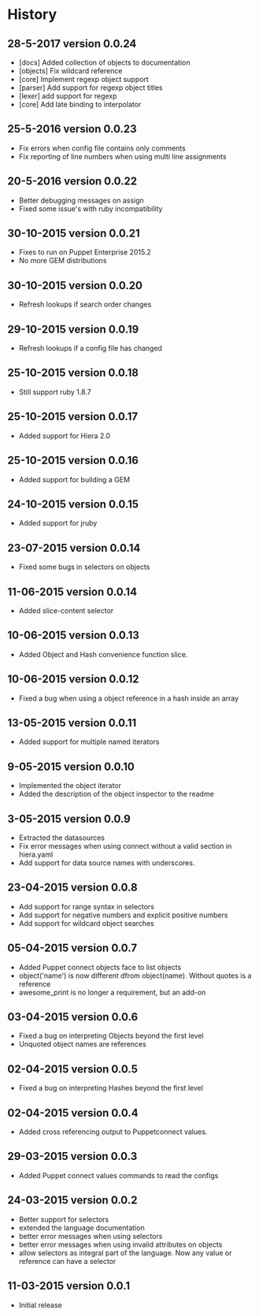 History
========

28-5-2017  version 0.0.24
-------------------------
- [docs] Added collection of objects to documentation
- [objects] Fix wildcard reference
- [core] Implement regexp object support
- [parser] Add support for regexp object titles
- [lexer] add support for regexp
- [core] Add late binding to interpolator

25-5-2016  version 0.0.23
-------------------------
- Fix errors when config file contains only comments
- Fix reporting of line numbers when using multi line assignments

20-5-2016  version 0.0.22
-------------------------
- Better debugging messages on assign
- Fixed some issue's with ruby incompatibility

30-10-2015  version 0.0.21
-------------------------
- Fixes to run on Puppet Enterprise 2015.2
- No more GEM distributions

30-10-2015  version 0.0.20
-------------------------
- Refresh lookups if search order changes

29-10-2015  version 0.0.19
-------------------------
- Refresh lookups if a config file has changed

25-10-2015  version 0.0.18
-------------------------
- Still support ruby 1.8.7

25-10-2015  version 0.0.17
-------------------------
- Added support for Hiera 2.0

25-10-2015  version 0.0.16
-------------------------
- Added support for building a GEM

24-10-2015  version 0.0.15
-------------------------
- Added support for jruby

23-07-2015  version 0.0.14
-------------------------
- Fixed some bugs in selectors on objects

11-06-2015  version 0.0.14
-------------------------
- Added slice-content selector

10-06-2015  version 0.0.13
-------------------------
- Added Object and Hash convenience function slice.

10-06-2015  version 0.0.12
-------------------------
- Fixed a bug when using a object reference in a hash inside an array

13-05-2015  version 0.0.11
-------------------------
- Added support for multiple named iterators

9-05-2015  version 0.0.10
-------------------------
- Implemented the object iterator
- Added the description of the object inspector to the readme

3-05-2015  version 0.0.9
------------------------
- Extracted the datasources
- Fix error messages when using connect without a valid section in hiera.yaml
- Add support for data source names with underscores.

23-04-2015  version 0.0.8
--------------------------
- Add support for range syntax in selectors
- Add support for negative numbers and explicit positive numbers
- Add support for wildcard object searches

05-04-2015  version 0.0.7
--------------------------
- Added Puppet connect objects face to list objects
- object('name') is now different dfrom object(name). Without quotes is a reference
- awesome_print is no longer a requirement, but an add-on


03-04-2015  version 0.0.6
--------------------------
- Fixed a bug on interpreting Objects beyond the first level
- Unquoted object names are references


02-04-2015  version 0.0.5
--------------------------
- Fixed a bug on interpreting Hashes beyond the first level


02-04-2015  version 0.0.4
--------------------------
- Added cross referencing output to Puppetconnect values.


29-03-2015  version 0.0.3
--------------------------
- Added Puppet connect values commands to read the configs


24-03-2015  version 0.0.2
--------------------------
- Better support for selectors
- extended the language documentation
- better error messages when using selectors
- better error messages when using invalid attributes on objects
- allow selectors as integral part of the language. Now any value or reference can have a selector

11-03-2015  version 0.0.1
--------------------------
- Initial release
